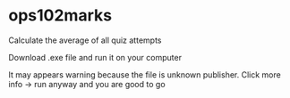 # ops102marks
Calculate the average of all quiz attempts  

Download .exe file and run it on your computer 

It may appears warning because the file is unknown publisher. Click more info -> run anyway and you are good to go
